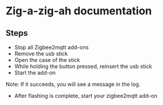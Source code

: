 # Zig-a-zig-ah documentation

## Steps

- Stop all Zigbee2mqtt add-ons
- Remove the usb stick
- Open the case of the stick
- While holding the button pressed, reinsert the usb stick
- Start the add-on

Note: If it succeeds, you will see a message in the log. 

- After flashing is complete, start your zigbee2mqtt add-on